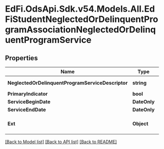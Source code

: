 # EdFi.OdsApi.Sdk.v54.Models.All.EdFiStudentNeglectedOrDelinquentProgramAssociationNeglectedOrDelinquentProgramService

## Properties

Name | Type | Description | Notes
------------ | ------------- | ------------- | -------------
**NeglectedOrDelinquentProgramServiceDescriptor** | **string** | Indicates the service being provided to the student by the Neglected or Delinquent Program. | 
**PrimaryIndicator** | **bool** | True if service is a primary service. | [optional] 
**ServiceBeginDate** | **DateOnly** | First date the Student was in this option for the current school year. | [optional] 
**ServiceEndDate** | **DateOnly** | Last date the Student was in this option for the current school year. | [optional] 
**Ext** | **Object** | Extensions to the StudentNeglectedOrDelinquentProgramAssociationNeglectedOrDelinquentProgramService entity. | [optional] 

[[Back to Model list]](../README.md#documentation-for-models) [[Back to API list]](../README.md#documentation-for-api-endpoints) [[Back to README]](../README.md)

